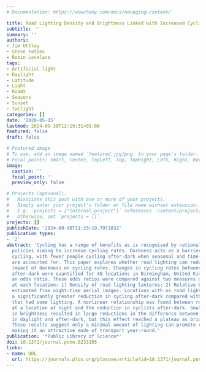 ```yaml
---
# Documentation: https://wowchemy.com/docs/managing-content/

title: Road Lighting Density and Brightness Linked with Increased Cycling Rates After-Dark
subtitle: ''
summary: ''
authors:
- Jim Uttley
- Steve Fotios
- Robin Lovelace
tags:
- Artificial light
- Daylight
- Latitude
- Light
- Roads
- Seasons
- Sunset
- Twilight
categories: []
date: '2020-05-15'
lastmod: 2024-09-30T12:19:31+01:00
featured: false
draft: false

# Featured image
# To use, add an image named `featured.jpg/png` to your page's folder.
# Focal points: Smart, Center, TopLeft, Top, TopRight, Left, Right, BottomLeft, Bottom, BottomRight.
image:
  caption: ''
  focal_point: ''
  preview_only: false

# Projects (optional).
#   Associate this post with one or more of your projects.
#   Simply enter your project's folder or file name without extension.
#   E.g. `projects = ["internal-project"]` references `content/project/deep-learning/index.md`.
#   Otherwise, set `projects = []`.
projects: []
publishDate: '2024-09-30T11:23:19.797183Z'
publication_types:
- '2'
abstract: 'Cycling has a range of benefits as is recognised by national and international
  policies aiming to increase cycling rates. Darkness acts as a barrier to people
  cycling, with fewer people cycling after-dark when seasonal and time-of-day factors
  are accounted for. This paper explores whether road lighting can reduce the negative
  impact of darkness on cycling rates. Changes in cycling rates between daylight and
  after-dark were quantified for 48 locations in Birmingham, United Kingdom, by calculating
  an odds ratio. These odds ratios were compared against two measures of road lighting
  at each location: 1) Density of road lighting lanterns; 2) Relative brightness as
  estimated from night-time aerial images. Locations with no road lighting showed
  a significantly greater reduction in cycling after-dark compared with locations
  that had some lighting. A nonlinear relationship was found between relative brightness
  at a location at night and the reduction in cyclists after-dark. Small initial increases
  in brightness resulted in large reductions in the difference between cyclist numbers
  in daylight and after-dark, but this effect reached a plateau as brightness increased.
  These results suggest only a minimal amount of lighting can promote cycling after-dark,
  making it an attractive mode of transport year-round.'
publication: '*Public Library of Science*'
doi: 10.1371/journal.pone.0233105
links:
- name: URL
  url: https://journals.plos.org/plosone/article?id=10.1371/journal.pone.0233105
---
```

